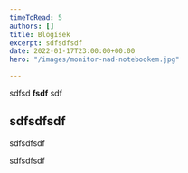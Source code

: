```yaml
---
timeToRead: 5
authors: []
title: Blogísek
excerpt: sdfsdfsdf
date: 2022-01-17T23:00:00+00:00
hero: "/images/monitor-nad-notebookem.jpg"

---
```

sdfsd **fsdf** sdf

## sdfsdfsdf

sdfsdfsdf

sdfsdfsdf